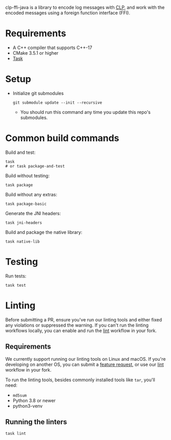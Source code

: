 clp-ffi-java is a library to encode log messages with
[CLP](https://github.com/y-scope/clp), and work with the encoded messages using
a foreign function interface (FFI).

# Requirements

* A C++ compiler that supports C++-17
* CMake 3.5.1 or higher
* [Task]

# Setup

* Initialize git submodules
  ```shell
  git submodule update --init --recursive
  ```
  * You should run this command any time you update this repo's submodules.

# Common build commands

Build and test:
```shell
task
# or task package-and-test
```

Build without testing:
```shell
task package
```

Build without any extras:
```shell
task package-basic
```

Generate the JNI headers:
```shell
task jni-headers
```

Build and package the native library:
```shell
task native-lib
```

# Testing

Run tests:
```shell
task test
```

# Linting

Before submitting a PR, ensure you've run our linting tools and either fixed any violations or
suppressed the warning. If you can't run the linting workflows locally, you can enable and run the
[lint] workflow in your fork.

## Requirements

We currently support running our linting tools on Linux and macOS. If you're developing on another
OS, you can submit a [feature request][feature-req], or use our [lint] workflow in your fork.

To run the linting tools, besides commonly installed tools like `tar`, you'll need:

* `md5sum`
* Python 3.8 or newer
* python3-venv

## Running the linters

```shell
task lint
```

[feature-req]: https://github.com/y-scope/clp-ffi-java/issues/new?assignees=&labels=enhancement&projects=&template=feature-request.yml
[lint]: https://github.com/y-scope/clp-ffi-java/blob/main/.github/workflows/lint.yaml
[Task]: https://taskfile.dev/
